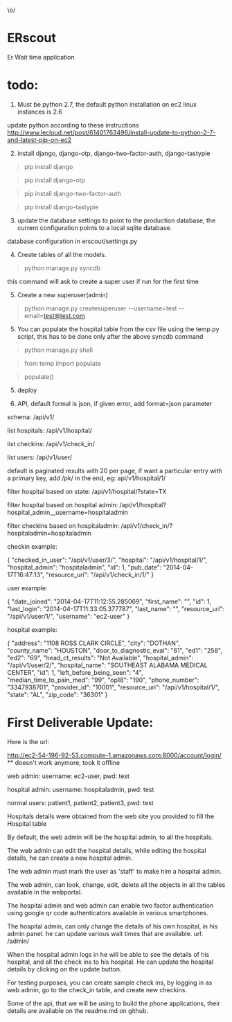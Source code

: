 \o/

ERscout
=======

Er Wait time application


todo:
====

1) Must be python 2.7, the default python installation on ec2 linux instances is 2.6

update python according to these instructions http://www.lecloud.net/post/61401763496/install-update-to-python-2-7-and-latest-pip-on-ec2

2) install django, django-otp, django-two-factor-auth, django-tastypie

> pip install django

> pip install django-otp

> pip install django-two-factor-auth

> pip install django-tastypie

3) update the database settings to point to the production database, the current configuration points to a local sqlite database.

database configuration in erscout/settings.py

4) Create tables of all the models.

> python manage.py syncdb

this command will ask to create a super user if run for the first time

5) Create a new superuser(admin)

> python manage.py createsuperuser --username=test --email=test@test.com

5) You can populate the hospital table from the csv file using the temp.py script, this has to be done only after the above syncdb command

> python manage.py shell

> from temp import populate

> populate()




5) deploy


6) API, default formal is json, if given error, add format=json parameter
	
schema:	/api/v1/

list hospitals: /api/v1/hospital/

list checkins: /api/v1/check_in/

list users: /api/v1/user/

default is paginated results with 20 per page, if want a particular entry with a primary key, add /pk/ in the end, eg: api/v1/hospital/1/

filter hospital based on state: /api/v1/hospital/?state=TX

filter hospital based on hospital admin: 	/api/v1/hospital?hospital_admin__username=hospitaladmin

filter checkins based on hospitaladmin: /api/v1/check_in/?hospitaladmin=hospitaladmin


checkin example: 

{
    "checked_in_user": "/api/v1/user/3/",
    "hospital": "/api/v1/hospital/1/",
    "hospital_admin": "hospitaladmin",
    "id": 1,
    "pub_date": "2014-04-17T16:47:13",
    "resource_uri": "/api/v1/check_in/1/"
}

user example: 

{
    "date_joined": "2014-04-17T11:12:55.285069",
    "first_name": "",
    "id": 1,
    "last_login": "2014-04-17T11:33:05.377787",
    "last_name": "",
    "resource_uri": "/api/v1/user/1/",
    "username": "ec2-user"
}

hospital example:

{
    "address": "1108 ROSS CLARK CIRCLE",
    "city": "DOTHAN",
    "county_name": "HOUSTON",
    "door_to_diagnostic_eval": "61",
    "ed1": "258",
    "ed2": "69",
    "head_ct_results": "Not Available",
    "hospital_admin": "/api/v1/user/2/",
    "hospital_name": "SOUTHEAST ALABAMA MEDICAL CENTER",
    "id": 1,
    "left_before_being_seen": "4",
    "median_time_to_pain_med": "99",
    "op18": "190",
    "phone_number": "3347938701",
    "provider_id": "10001",
    "resource_uri": "/api/v1/hospital/1/",
    "state": "AL",
    "zip_code": "36301"
}




First Deliverable Update:
========================

Here is the url:

http://ec2-54-196-92-53.compute-1.amazonaws.com:8000/account/login/
** doesn't work anymore, took it offline
 
web admin: username: ec2-user, pwd: test

hospital admin: username: hospitaladmin, pwd: test

normal users: patient1, patient2, patient3, pwd: test

Hospitals details were obtained from the web site you provided to fill the Hospital table

By default, the web admin will be the hospital admin, to all the hospitals.

The web admin can edit the hospital details, while editing the hospital details, he can create a new hospital admin.

The web admin must mark the user as 'staff' to make him a hospital admin.

The web admin, can look, change, edit, delete all the objects in all the tables available in the webportal.

The hospital admin and web admin can enable two factor authentication using google qr code authenticators available in various smartphones.

The hospital admin, can only change the details of his own hospital, in his admin panel. he can update various wait times that are available. url: /admin/

When the hospital admin logs in he will be able to see the details of his hospital, and all the check ins to his hospital. He can update the hospital details by clicking on the update button.

For testing purposes, you can create sample check ins, by logging in as web admin, go to the check_in table, and create new checkins.

Some of the api, that we will be using to build the phone applications, their details are available on the readme.md on github.
